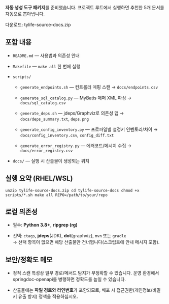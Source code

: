 **자동 생성 도구 패키지**를 준비했습니다. 프로젝트 루트에서 실행하면 추천한 5개 문서를 자동으로 뽑아냅니다.

다운로드: tylife-source-docs.zip

## 포함 내용

- `README.md` — 사용법과 의존성 안내

- `Makefile` — `make all` 한 번에 실행

- `scripts/`
  
  - `generate_endpoints.sh` — 컨트롤러 매핑 스캔 → `docs/endpoints.csv`
  
  - `generate_sql_catalog.py` — MyBatis 매퍼 XML 파싱 → `docs/sql_catalog.csv`
  
  - `generate_deps.sh` — jdeps/Graphviz로 의존성 맵 → `docs/deps_summary.txt`, `deps.png`
  
  - `generate_config_inventory.py` — 프로파일별 설정키 인벤토리/차이 → `docs/config_inventory.csv`, `config_diff.txt`
  
  - `generate_error_registry.py` — 에러코드/메시지 수집 → `docs/error_registry.csv`

- `docs/` — 실행 시 산출물이 생성되는 위치

## 실행 요약 (RHEL/WSL)

`unzip tylife-source-docs.zip cd tylife-source-docs chmod +x scripts/*.sh make all REPO=/path/to/your/repo`

## 로컬 의존성

- 필수: **Python 3.8+**, **ripgrep (rg)**

- 선택: `ctags`, **jdeps**(JDK), **dot**(graphviz), `mvn` 또는 `gradle`  
  → 선택 항목이 없으면 해당 산출물만 건너뜁니다(스크립트에 안내 메시지 포함).

## 보안/정확도 메모

- 정적 스캔 특성상 일부 경로/메서드 탐지가 부정확할 수 있습니다. 운영 환경에서 springdoc-openapi를 병행하면 정확도를 높일 수 있습니다.

- 산출물에는 **파일 경로와 라인번호**가 포함되므로, 배포 시 접근권한(개인정보/비밀 키 유출 방지) 정책을 적용하십시오.
